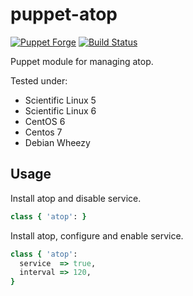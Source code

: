 puppet-atop
===========

[![Puppet Forge](http://img.shields.io/puppetforge/v/gnubilafrance/atop.svg)](https://forge.puppetlabs.com/gnubilafrance/atop)
[![Build Status](https://travis-ci.org/gnubila-france/puppet-atop.png?branch=master)](https://travis-ci.org/gnubila-france/puppet-atop)

Puppet module for managing atop.

Tested under:
* Scientific Linux 5
* Scientific Linux 6
* CentOS 6
* Centos 7
* Debian Wheezy

## Usage

Install atop and disable service.

``` ruby
class { 'atop': }
```

Install atop, configure and enable service.

``` ruby
class { 'atop':
  service  => true,
  interval => 120,
}
```
